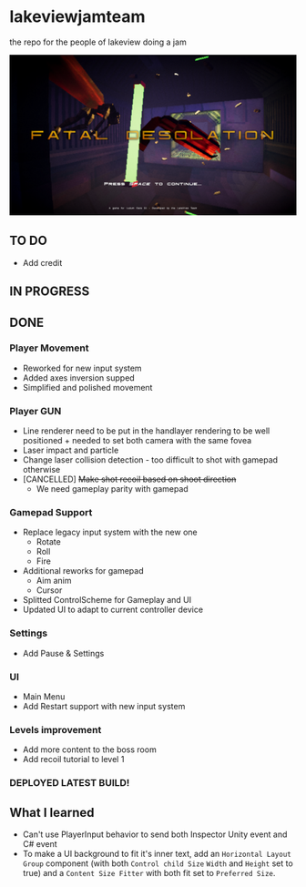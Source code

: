 # lakeviewjamteam
the repo for the people of lakeview doing a jam

![TitleScreen](TitleScreen.PNG)

## TO DO

- Add credit

## IN PROGRESS

## DONE
### Player Movement
+ Reworked for new input system
+ Added axes inversion supped
+ Simplified and polished movement  

### Player GUN
+ Line renderer need to be put in the handlayer rendering to be well positioned + needed to set both camera with the same fovea
+ Laser impact and particle
+ Change laser collision detection - too difficult to shot with gamepad otherwise
+ [CANCELLED] ~~Make shot recoil based on shoot direction~~
	+ We need gameplay parity with gamepad

### Gamepad Support
+ Replace legacy input system with the new one
	+ Rotate
	+ Roll
	+ Fire
+ Additional reworks for gamepad
	+ Aim anim
	+ Cursor
+ Splitted ControlScheme for Gameplay and UI 
+ Updated UI to adapt to current controller device 

### Settings
+ Add Pause & Settings

### UI
+ Main Menu
+ Add Restart support with new input system

### Levels improvement
+ Add more content to the boss room
+ Add recoil tutorial to level 1

### DEPLOYED LATEST BUILD!


## What I learned
- Can't use PlayerInput behavior to send both Inspector Unity event and C# event
- To make a UI background to fit it's inner text, add an `Horizontal Layout Group` component (with both `Control child Size` `Width` and `Height` set to true) and a `Content Size Fitter` with both fit set to `Preferred Size`.  